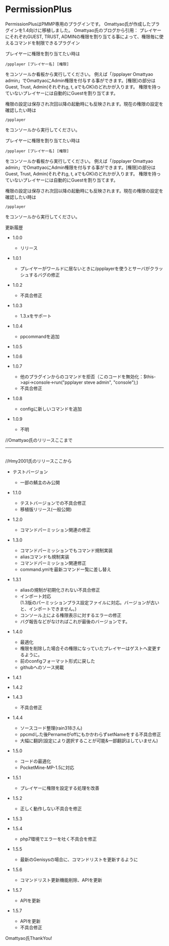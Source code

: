 PermissionPlus
==============

PermissionPlusはPMMP専用のプラグインです。
Omattyao氏が作成したプラグインを1.4向けに移植しました。
Omattyao氏のブログから引用：
プレイヤーにそれぞれGUEST, TRUST, ADMINの権限を割り当てる事によって、権限毎に使えるコマンドを制限できるプラグイン

プレイヤーに権限を割り当てたい時は
```
/ppplayer [プレイヤー名] [権限]
```
をコンソールか看板から実行してください。
例えば「/ppplayer Omattyao admin」でOmattyaoにAdmin権限を付与する事ができます。[権限]の部分はGuest, Trust, Admin(それぞれg, t, aでもOK)のどれかが入ります。
権限を持っていないプレイヤーには自動的にGuestを割り当てます。

権限の設定は保存され次回以降の起動時にも反映されます。現在の権限の設定を確認したい時は
```
/ppplayer
```
をコンソールから実行してください。

プレイヤーに権限を割り当てたい時は
```
/ppplayer [プレイヤー名] [権限]
```
をコンソールか看板から実行してください。
例えば「/ppplayer Omattyao admin」でOmattyaoにAdmin権限を付与する事ができます。[権限]の部分はGuest, Trust, Admin(それぞれg, t, aでもOK)のどれかが入ります。
権限を持っていないプレイヤーには自動的にGuestを割り当てます。

権限の設定は保存され次回以降の起動時にも反映されます。現在の権限の設定を確認したい時は
```
/ppplayer
```
をコンソールから実行してください。

更新履歴
* 1.0.0
    * リリース

* 1.0.1
    * プレイヤーがワールドに居ないときに/ppplayerを使うとサーバがクラッシュするバグの修正

* 1.0.2
    * 不具合修正

* 1.0.3
    * 1.3.xをサポート

* 1.0.4
    * ppcommandを追加

* 1.0.5
* 1.0.6
* 1.0.7
    * 他のプラグインからのコマンドを拒否（このコードを無効化：$this->api->console->run("ppplayer steve admin", "console");)
    * 不具合修正

* 1.0.8
    * configに新しいコマンドを追加

* 1.0.9
    * 不明

//Omattyao氏のリリースここまで
<br><hr><br>
//Hmy2001氏のリリースここから
* テストバージョン
    * 一部の鯖主のみ公開
* 1.1.0
    * テストバージョンでの不具合修正
    * 移植版リリース(一般公開)

* 1.2.0
    * コマンドパーミッション関連の修正

* 1.3.0
    * コマンドパーミッションでもコマンド規制実装
    * aliasコマンドも規制実装
    * コマンドパーミッション関連修正
    * command.ymlを最新コマンド一覧に差し替え

* 1.3.1
    * aliasの規制が初期化されない不具合修正
    * インポート対応<br>(1.3版のパーミッションプラス設定ファイルに対応。バージョンが古いと、インポートできません。)
    * コンソール上による権限表示に対するエラーの修正
    * バグ報告などがなければこれが最後のバージョンです。

* 1.4.0
    * 最適化
    * 権限を削除した場合その権限になっていたプレイヤーはゲストへ変更するように。
    * 前のconfigフォーマット形式に戻した
    * githubへのソース掲載

* 1.4.1
* 1.4.2
* 1.4.3
    * 不具合修正

* 1.4.4
    * ソースコード整理(rain318さん)
    * ppcmdした後PernameがoffにもかかわらずsetNameをする不具合修正
    * 大幅に翻訳(設定により選択することが可能&一部翻訳はしていません)

* 1.5.0
    * コードの最適化
    * PocketMine-MP-1.5に対応

* 1.5.1
    * プレイヤーに権限を設定する処理を改善

* 1.5.2
    * 正しく動作しない不具合を修正

* 1.5.3
* 1.5.4
    * php7環境でエラーを吐く不具合を修正

* 1.5.5
    * 最新のGenisysの場合に、コマンドリストを更新するように

* 1.5.6
    * コマンドリスト更新機能削除、APIを更新

* 1.5.7
    * APIを更新

* 1.5.7
    * APIを更新
    * 不具合修正

Omattyao氏ThankYou!